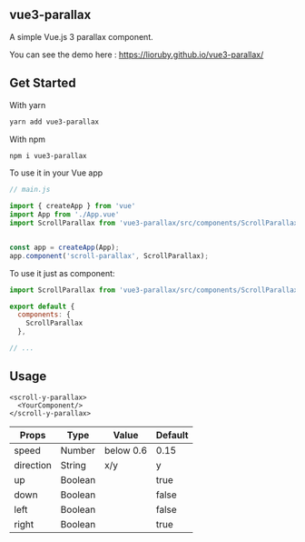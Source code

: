 ## vue3-parallax
A simple Vue.js 3 parallax component.

You can see the demo here : https://lioruby.github.io/vue3-parallax/

## Get Started
With yarn

```sh
yarn add vue3-parallax
```
With npm
```sh
npm i vue3-parallax
```
To use it in your Vue app
```javascript
// main.js

import { createApp } from 'vue'
import App from './App.vue'
import ScrollParallax from 'vue3-parallax/src/components/ScrollParallax.vue';


const app = createApp(App);
app.component('scroll-parallax', ScrollParallax);
```

To use it just as component:
```javascript
import ScrollParallax from 'vue3-parallax/src/components/ScrollParallax.vue';

export default {
  components: {
    ScrollParallax
  },

// ...
```


## Usage
```vue
<scroll-y-parallax>
  <YourComponent/>
</scroll-y-parallax>
```

Props | Type | Value | Default
----- | -----| ----- | -------
speed | Number | below 0.6 | 0.15
direction | String | x/y | y
up | Boolean | | true
down | Boolean | | false
left | Boolean | | false
right | Boolean | | true
